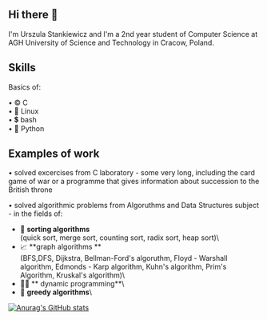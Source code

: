 ## Hi there 👋

I'm Urszula Stankiewicz and I'm a 2nd year student of Computer Science at AGH University of Science and Technology in Cracow, Poland.


## Skills

Basics of:
  
•  ©️  C\
•  🐧  Linux\
•  💲  bash \
•  🐍  Python

## Examples of work

• solved excercises from C laboratory - some very long, including the card game of war or a programme that gives information about succession to the British throne
    
    
• solved algorithmic problems from Algoruthms and Data Structures subject - in the fields of:
  - 🍡  **sorting algorithms** \
        (quick sort, merge sort, counting sort, radix sort, heap sort)\
  - 📈  **graph algorithms ** \
        (BFS,DFS, Dijkstra, Bellman-Ford's algoruthm, Floyd - Warshall algorithm, Edmonds - Karp algorithm, Kuhn's algorithm, Prim's Algorithm, Kruskal's algorithm)\
  - 🏃‍♂️ ** dynamic programming**\
  - 🤑  **greedy algorithms**\



[![Anurag's GitHub stats](https://github-readme-stats.vercel.app/api?username=ustankie)](https://github.com/anuraghazra/github-readme-stats)


